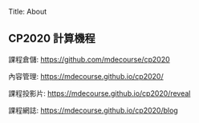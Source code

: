 Title: About

## CP2020 計算機程

課程倉儲: <a href="https://github.com/mdecourse/cp2020">https://github.com/mdecourse/cp2020</a>

內容管理: <a href="https://mdecourse.github.io/cp2020/">https://mdecourse.github.io/cp2020/</a>

課程投影片: <a href="https://mdecourse.github.io/cp2020/reveal">https://mdecourse.github.io/cp2020/reveal</a>

課程網誌: <a href="https://mdecourse.github.io/cp2020/blog">https://mdecourse.github.io/cp2020/blog</a>








